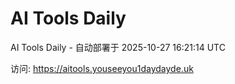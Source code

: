 # AI Tools Daily

AI Tools Daily - 自动部署于 2025-10-27 16:21:14 UTC

访问: https://aitools.youseeyou1daydayde.uk
